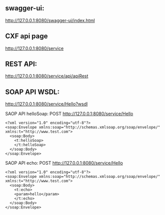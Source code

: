 ## swagger-ui:   
http://127.0.0.1:8080/swagger-ui/index.html 
## CXF api page
http://127.0.0.1:8080/service
## REST API:
http://127.0.0.1:8080/service/api/apiRest
## SOAP API WSDL:
http://127.0.0.1:8080/service/Hello?wsdl

SAOP API helloSoap:
POST http://127.0.0.1:8080/service/Hello
```
<?xml version="1.0" encoding="utf-8"?>
<soap:Envelope xmlns:soap="http://schemas.xmlsoap.org/soap/envelope/" xmlns:t="http://www.test.com">
  <soap:Body>
    <t:helloSoap>
    </t:helloSoap>
  </soap:Body>
</soap:Envelope>
```

SAOP API echo:
POST http://127.0.0.1:8080/service/Hello
```
<?xml version="1.0" encoding="utf-8"?>
<soap:Envelope xmlns:soap="http://schemas.xmlsoap.org/soap/envelope/" xmlns:t="http://www.test.com">
  <soap:Body>
    <t:echo>
    <param>hello</param>
    </t:echo>
  </soap:Body>
</soap:Envelope>
```




